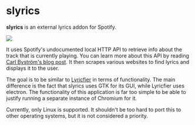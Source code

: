 # slyrics

__slyrics__ is an external lyrics addon for Spotify.

![](https://u.alexbakker.me/dl?l=eMVo9qNmPtis6CMq.png#)

It uses Spotify's undocumented local HTTP API to retrieve info about the track
that is currently playing. You can learn more about this API by reading [Carl
Byström's blog
post](http://cgbystrom.com/articles/deconstructing-spotifys-builtin-http-server/).
It then scrapes various websites to find lyrics and displays it to the user.

The goal is to be similar to
[Lyricfier](https://github.com/emilioastarita/lyricfier/) in terms of
functionality. The main difference is the fact that slyrics uses GTK for its
GUI, while Lyricfier uses electron. The functionality of this application is far
too simple to be able to justify running a separate instance of Chromium for it.

Currently, only Linux is supported. It shouldn't be too hard to port this to other
operating systems, but it is not considered a priority.
